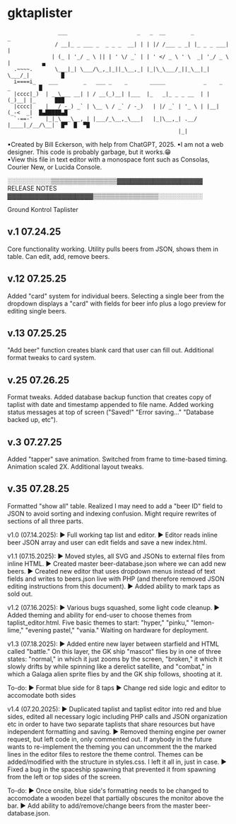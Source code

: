 # gktaplister

                    ___                      _   _  __        _           _
                   / __|_ _ ___ _  _ _ _  __| | | |/ /___ _ _| |_ _ _ ___| |
                  | (_ | '_/ _ \ || | ' \/ _` | | ' </ _ \ ' \  _| '_/ _ \ |          ▄
      .~~~~.       \___|_| \___/\_,_|_||_\__,_| |_|\_\___/_||_\__|_| \___/_|          █
      i====i_    ___        _   ___ _    _       _____            _    _    _         █
      |cccc|_)  | _ \___ __| | / __(_)__| |___  |_   _|_ _ _ __  | |  (_)__| |_      ███
      |cccc|    |   / -_) _` | \__ \ / _` / -_)   | |/ _` | '_ \ | |__| (_-<  _|  █▄█████▄█
      `-==-'    |_|_\___\__,_| |___/_\__,_\___|   |_|\__,_| .__/ |____|_/__/\__|  █▀  █  ▀█
                                                          |_|
 ▪Created by Bill Eckerson, with help from ChatGPT, 2025.
 ▪I am not a web designer. This code is probably garbage, but it works.😁                    
 ▪View this file in text editor with a monospace font such as Consolas, Courier New, or Lucida Console.

░░░░░░░░░░▒▒▒▒▒▒▒▒▒▒▒▒▒▒▒▓▓▓▓▓▓▓▓▓▓▓▓▓▓▓▓▓▓▓ RELEASE NOTES ▓▓▓▓▓▓▓▓▓▓▓▓▓▓▓▓▓▓▓▒▒▒▒▒▒▒▒▒▒▒▒▒▒▒░░░░░░░░░░

Ground Kontrol Taplister

## v.1 07.24.25
Core functionality working. Utility pulls beers from JSON, shows them in table. Can edit, add, remove beers.

## v.12 07.25.25
Added "card" system for individual beers. Selecting a single beer from the dropdown displays a "card" with fields for beer info plus a logo preview for editing single beers.

## v.13 07.25.25
 "Add beer" function creates blank card that user can fill out. Additional format tweaks to card system.

## v.25 07.26.25
Format tweaks. Added database backup function that creates copy of taplist with date and timestamp appended to file name. Added working status messages at top of screen ("Saved!" "Error saving..." "Database backed up, etc").

## v.3 07.27.25
Added "tapper" save animation. Switched from frame to time-based timing. Animation scaled 2X. Additional layout tweaks.

## v.35 07.28.25
Formatted "show all" table. Realized I may need to add a "beer ID" field to JSON to avoid sorting and indexing confusion. Might require rewrites of sections of all three parts.



v1.0 (07.14.2025):
► Full working tap list and editor.
► Editor reads inline beer JSON array and user can edit fields and save a new index.html.

v1.1 (07.15.2025):
► Moved styles, all SVG and JSONs to external files from inline HTML.
► Created master beer-database.json where we can add new beers.
► Created new editor that uses dropdown menus instead of text fields and writes to
beers.json live with PHP (and therefore removed JSON editing instructions from this document).
► Added ability to mark taps as sold out.

v1.2 (07.16.2025):
► Various bugs squashed, some light code cleanup.
► Added theming and ability for end-user to choose themes from taplist_editor.html. Five basic themes
to start: "hyper," "pinku," "lemon-lime," "evening pastel," "vania." Waiting on hardware for deployment.

v1.3 (07.18.2025):
► Added entire new  layer between starfield and HTML called "battle." On this layer, the GK ship
"mascot" flies by in one of three states: "normal," in which it just zooms by the screen, "broken," it
which it slowly drifts by while spinning like a derelict satellite, and "combat," in which a Galaga
alien sprite flies by and the GK ship follows, shooting at it.

To-do:
► Format blue side for 8 taps
► Change red side logic and editor to accomodate both sides

v1.4 (07.20.2025):
► Duplicated taplist and taplist editor into red and blue sides, edited all necessary logic including
PHP calls and JSON organization etc in order to have two separate taplists that share resources but
have independent formatting and saving.
► Removed theming engine per owner request, but left code in, only commented out. If anybody in the
future wants to re-implement the theming you can uncomment the the marked lines in the editor files to
restore the theme control. Themes can be added/modified with the structure in styles.css. I left it all 
in, just in case.
► Fixed a bug in the spaceship spawning that prevented it from spawning from the left or top sides of
the screen.

To-do:
► Once onsite, blue side's formatting needs to be changed to accomodate a wooden bezel that partially
obscures the monitor above the bar.
► Add ability to add/remove/change beers from the master beer-database.json.